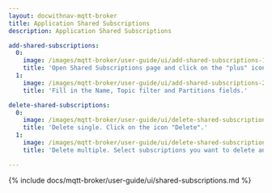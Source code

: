 ```yaml
---
layout: docwithnav-mqtt-broker
title: Application Shared Subscriptions
description: Application Shared Subscriptions

add-shared-subscriptions:
  0:
    image: /images/mqtt-broker/user-guide/ui/add-shared-subscriptions-1.png
    title: 'Open Shared Subscriptions page and click on the "plus" icon.'
  1:
    image: /images/mqtt-broker/user-guide/ui/add-shared-subscriptions-2.png
    title: 'Fill in the Name, Topic filter and Partitions fields.'

delete-shared-subscriptions:
  0:
    image: /images/mqtt-broker/user-guide/ui/delete-shared-subscriptions-1.png
    title: 'Delete single. Click on the icon "Delete".'
  1:
    image: /images/mqtt-broker/user-guide/ui/delete-shared-subscriptions-2.png
    title: 'Delete multiple. Select subscriptions you want to delete and click on the "Delete" icon in the top right corner.'

---
```


{% include docs/mqtt-broker/user-guide/ui/shared-subscriptions.md %}

